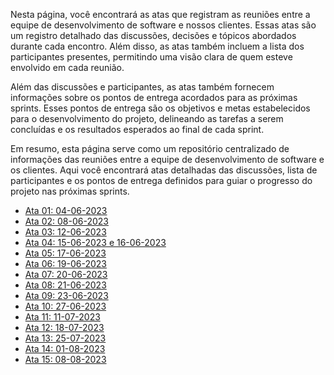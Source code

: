 Nesta página, você encontrará as atas que registram as reuniões entre a equipe de desenvolvimento de software e nossos clientes. Essas atas são um registro detalhado das discussões, decisões e tópicos abordados durante cada encontro. Além disso, as atas também incluem a lista dos participantes presentes, permitindo uma visão clara de quem esteve envolvido em cada reunião.

Além das discussões e participantes, as atas também fornecem informações sobre os pontos de entrega acordados para as próximas sprints. Esses pontos de entrega são os objetivos e metas estabelecidos para o desenvolvimento do projeto, delineando as tarefas a serem concluídas e os resultados esperados ao final de cada sprint.

Em resumo, esta página serve como um repositório centralizado de informações das reuniões entre a equipe de desenvolvimento de software e os clientes. Aqui você encontrará atas detalhadas das discussões, lista de participantes e os pontos de entrega definidos para guiar o progresso do projeto nas próximas sprints.

- [Ata 01: 04-06-2023](https://docs.google.com/document/d/1eh9ayDJUvlYruD0nlAP6lwsEQ2_XX2KGjzPqTDbfMKY/edit?usp=sharing)
- [Ata 02: 08-06-2023](https://docs.google.com/document/d/1EkaMxbGLnxatYoRL-bTcHPWb2NKSnkKPGaSHJXCgOZU/edit?usp=sharing)
- [Ata 03: 12-06-2023](https://docs.google.com/document/d/1KW0mvg3e_g0mTcsuIakc1d7ErvuEq4hZ9_BpoxdfHKs/edit?usp=sharing)
- [Ata 04: 15-06-2023 e 16-06-2023](https://docs.google.com/document/d/1CWM3oMtQYIVZUuik1XLoGnuH8945taNt8wncCRAe9RU/edit?usp=sharing)
- [Ata 05: 17-06-2023](https://docs.google.com/document/d/1pHxhQv7OuLunAYteSInY7sv0v7uTOupfKsosY3A67-0/edit?usp=sharing)
- [Ata 06: 19-06-2023](https://docs.google.com/document/d/1Y7nvqB4BKssAm-0sel3OAzUqF4pfvwFS3lVNApff_ew/edit?usp=sharing)
- [Ata 07: 20-06-2023](https://docs.google.com/document/d/14ZIb3yIG6kb0tQF9jJmvQvRMgFN7_lJ23guPwy5ohqU/edit?usp=sharing)
- [Ata 08: 21-06-2023](https://docs.google.com/document/d/1VD8Ir_C8a5uYLUTpSmvpOYYw5qM7rMNSn4oE_xIFgp4/edit?usp=sharing)
- [Ata 09: 23-06-2023](https://docs.google.com/document/d/12lzIsKb-IcP_TGSF40qczBYgbtbNe7JigDY7YoWvnLo/edit?usp=sharing)
- [Ata 10: 27-06-2023](https://docs.google.com/document/d/1t2qMhog9ZPlt14Dh5Ysf5Ar0ugI32lBdnUgqaNs_Epc/edit?usp=sharing)
- [Ata 11: 11-07-2023](https://docs.google.com/document/d/1CZ8xzJKW3PIiAeSzsmVIZ99F06TQIQdEBSqrqHuW2Zw/edit?usp=sharing)
- [Ata 12: 18-07-2023](https://docs.google.com/document/d/1UBAEG4WyMgnNJJbmVecYYNrVu5TIIAkooTgisZ3dhJ8/edit?usp=sharing)
- [Ata 13: 25-07-2023](https://docs.google.com/document/d/1uO9wgc2nAyfsO-weyzLbZ2G6BeSDYitSO3jmE32eXEs/edit?usp=sharing)
- [Ata 14: 01-08-2023](https://docs.google.com/document/d/1GyhFOj6LuGwyJrO_iQyzGhze47m_D_fp0z6BmOST1N8/edit?usp=sharing)
- [Ata 15: 08-08-2023](https://docs.google.com/document/d/1_Df7U5ljTE0WbwtDierRfKJaOJht-SMAsClx3wcqRQI/edit?usp=sharing)

